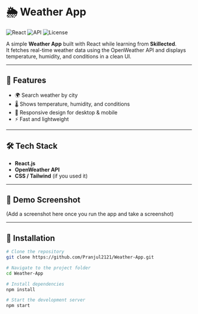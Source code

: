 # 🌦️ Weather App

![React](https://img.shields.io/badge/React-18-blue?logo=react)
![API](https://img.shields.io/badge/API-OpenWeather-lightblue?logo=openweathermap)
![License](https://img.shields.io/badge/License-MIT-green)

A simple **Weather App** built with React while learning from **Skillected**.  
It fetches real-time weather data using the OpenWeather API and displays temperature, humidity, and conditions in a clean UI.  

---

## 🚀 Features
- 🌍 Search weather by city  
- 🌡️ Shows temperature, humidity, and conditions  
- 📱 Responsive design for desktop & mobile  
- ⚡ Fast and lightweight  

---

## 🛠️ Tech Stack
- **React.js**
- **OpenWeather API**
- **CSS / Tailwind** (if you used it)

---

## 📸 Demo Screenshot
(Add a screenshot here once you run the app and take a screenshot)

---

## 📂 Installation

```bash
# Clone the repository
git clone https://github.com/Pranjul2121/Weather-App.git

# Navigate to the project folder
cd Weather-App

# Install dependencies
npm install

# Start the development server
npm start
